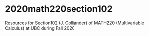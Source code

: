 # 2020math220section102
Resources for Section102 (J. Colliander) of MATH220 (Multivariable Calculus) at UBC during Fall 2020
